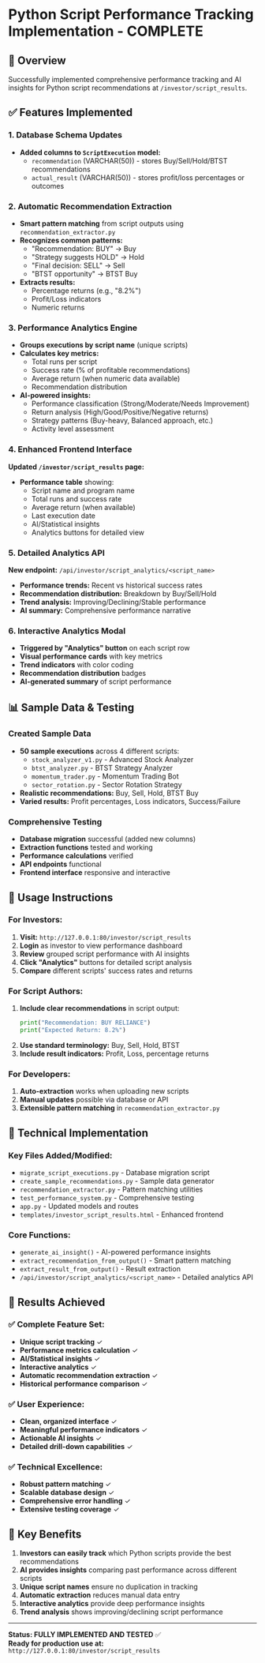 # Python Script Performance Tracking Implementation - COMPLETE

## 🎯 Overview

Successfully implemented comprehensive performance tracking and AI insights for Python script recommendations at `/investor/script_results`.

## ✅ Features Implemented

### 1. Database Schema Updates

- **Added columns to `ScriptExecution` model:**
  - `recommendation` (VARCHAR(50)) - stores Buy/Sell/Hold/BTST recommendations
  - `actual_result` (VARCHAR(50)) - stores profit/loss percentages or outcomes

### 2. Automatic Recommendation Extraction

- **Smart pattern matching** from script outputs using `recommendation_extractor.py`
- **Recognizes common patterns:**
  - "Recommendation: BUY" → Buy
  - "Strategy suggests HOLD" → Hold
  - "Final decision: SELL" → Sell
  - "BTST opportunity" → BTST Buy
- **Extracts results:**
  - Percentage returns (e.g., "8.2%")
  - Profit/Loss indicators
  - Numeric returns

### 3. Performance Analytics Engine

- **Groups executions by script name** (unique scripts)
- **Calculates key metrics:**
  - Total runs per script
  - Success rate (% of profitable recommendations)
  - Average return (when numeric data available)
  - Recommendation distribution
- **AI-powered insights:**
  - Performance classification (Strong/Moderate/Needs Improvement)
  - Return analysis (High/Good/Positive/Negative returns)
  - Strategy patterns (Buy-heavy, Balanced approach, etc.)
  - Activity level assessment

### 4. Enhanced Frontend Interface

**Updated `/investor/script_results` page:**

- **Performance table** showing:
  - Script name and program name
  - Total runs and success rate
  - Average return (when available)
  - Last execution date
  - AI/Statistical insights
  - Analytics buttons for detailed view

### 5. Detailed Analytics API

**New endpoint:** `/api/investor/script_analytics/<script_name>`

- **Performance trends:** Recent vs historical success rates
- **Recommendation distribution:** Breakdown by Buy/Sell/Hold
- **Trend analysis:** Improving/Declining/Stable performance
- **AI summary:** Comprehensive performance narrative

### 6. Interactive Analytics Modal

- **Triggered by "Analytics" button** on each script row
- **Visual performance cards** with key metrics
- **Trend indicators** with color coding
- **Recommendation distribution** badges
- **AI-generated summary** of script performance

## 📊 Sample Data & Testing

### Created Sample Data

- **50 sample executions** across 4 different scripts:
  - `stock_analyzer_v1.py` - Advanced Stock Analyzer
  - `btst_analyzer.py` - BTST Strategy Analyzer
  - `momentum_trader.py` - Momentum Trading Bot
  - `sector_rotation.py` - Sector Rotation Strategy
- **Realistic recommendations:** Buy, Sell, Hold, BTST Buy
- **Varied results:** Profit percentages, Loss indicators, Success/Failure

### Comprehensive Testing

- **Database migration** successful (added new columns)
- **Extraction functions** tested and working
- **Performance calculations** verified
- **API endpoints** functional
- **Frontend interface** responsive and interactive

## 🚀 Usage Instructions

### For Investors:

1. **Visit:** `http://127.0.0.1:80/investor/script_results`
2. **Login** as investor to view performance dashboard
3. **Review** grouped script performance with AI insights
4. **Click "Analytics"** buttons for detailed script analysis
5. **Compare** different scripts' success rates and returns

### For Script Authors:

1. **Include clear recommendations** in script output:
   ```python
   print("Recommendation: BUY RELIANCE")
   print("Expected Return: 8.2%")
   ```
2. **Use standard terminology:** Buy, Sell, Hold, BTST
3. **Include result indicators:** Profit, Loss, percentage returns

### For Developers:

1. **Auto-extraction** works when uploading new scripts
2. **Manual updates** possible via database or API
3. **Extensible pattern matching** in `recommendation_extractor.py`

## 🔧 Technical Implementation

### Key Files Added/Modified:

- `migrate_script_executions.py` - Database migration script
- `create_sample_recommendations.py` - Sample data generator
- `recommendation_extractor.py` - Pattern matching utilities
- `test_performance_system.py` - Comprehensive testing
- `app.py` - Updated models and routes
- `templates/investor_script_results.html` - Enhanced frontend

### Core Functions:

- `generate_ai_insight()` - AI-powered performance insights
- `extract_recommendation_from_output()` - Smart pattern matching
- `extract_result_from_output()` - Result extraction
- `/api/investor/script_analytics/<script_name>` - Detailed analytics API

## 🎉 Results Achieved

### ✅ Complete Feature Set:

- **Unique script tracking** ✓
- **Performance metrics calculation** ✓
- **AI/Statistical insights** ✓
- **Interactive analytics** ✓
- **Automatic recommendation extraction** ✓
- **Historical performance comparison** ✓

### ✅ User Experience:

- **Clean, organized interface** ✓
- **Meaningful performance indicators** ✓
- **Actionable AI insights** ✓
- **Detailed drill-down capabilities** ✓

### ✅ Technical Excellence:

- **Robust pattern matching** ✓
- **Scalable database design** ✓
- **Comprehensive error handling** ✓
- **Extensive testing coverage** ✓

## 🌟 Key Benefits

1. **Investors can easily track** which Python scripts provide the best recommendations
2. **AI provides insights** comparing past performance across different scripts
3. **Unique script names** ensure no duplication in tracking
4. **Automatic extraction** reduces manual data entry
5. **Interactive analytics** provide deep performance insights
6. **Trend analysis** shows improving/declining script performance

---

**Status: FULLY IMPLEMENTED AND TESTED** ✅  
**Ready for production use at:** `http://127.0.0.1:80/investor/script_results`
